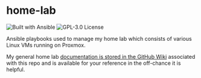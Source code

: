 # home-lab
![Built with Ansible](https://img.shields.io/badge/Built_with-Ansible-blue?logo=ansible)
![GPL-3.0 License](https://img.shields.io/github/license/plindstrom/home-lab)

Ansible playbooks used to manage my home lab which consists of various Linux VMs running on Proxmox.

My general home lab [documentation is stored in the GitHub Wiki](https://github.com/plindstrom/home-lab/wiki) associated with this repo and is available for your reference in the off-chance it is helpful.
